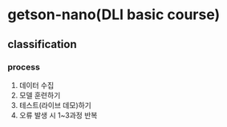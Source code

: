 # getson-nano(DLI basic course)

## classification
### process
1. 데이터 수집
2. 모델 훈련하기
3. 테스트(라이브 데모)하기
4. 오류 발생 시 1~3과정 반복
